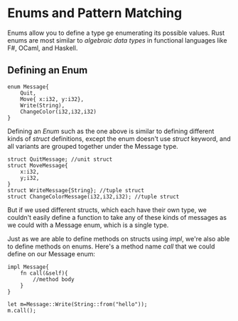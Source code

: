 # Enums and Pattern Matching #
Enums allow you to define a type ge enumerating its possible values. Rust enums are most similar to _algebraic data types_  in functional languages like F#, OCaml, and Haskell.

## Defining an Enum
````
enum Message{
    Quit,
    Move{ x:i32, y:i32},
    Write(String),
    ChangeColor(i32,i32,i32)
}
````
Defining an _Enum_ such as the one above is similar to defining different kinds of _struct_ definitions, except the enum doesn't use _struct_ keyword, and all variants are grouped together under the Message type.
````
struct QuitMessage; //unit struct
struct MoveMessage{
    x:i32,
    y;i32,
}
struct WriteMessage{String}; //tuple struct
struct ChangeColorMessage(i32,i32,i32); //tuple struct
````
But if we used different structs, which each have their own type, we couldn't easily define a function to take any of these kinds of messages as we could with a Message enum, which is a single type.

Just as we are able to define methods on structs using _impl_, we're also able to define methods on enums. Here's a method name _call_ that we could define on our Message enum:
````
impl Message{
    fn call(&self){
        //method body
    }
}

let m=Message::Write(String::from("hello"));
m.call();
````
